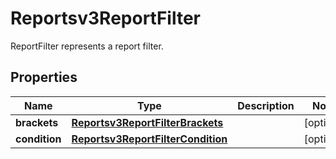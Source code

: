 

# Reportsv3ReportFilter

ReportFilter represents a report filter.

## Properties

| Name | Type | Description | Notes |
|------------ | ------------- | ------------- | -------------|
|**brackets** | [**Reportsv3ReportFilterBrackets**](Reportsv3ReportFilterBrackets.md) |  |  [optional] |
|**condition** | [**Reportsv3ReportFilterCondition**](Reportsv3ReportFilterCondition.md) |  |  [optional] |



